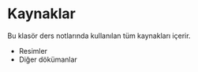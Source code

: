 # Kaynaklar
Bu klasör ders notlarında kullanılan tüm kaynakları içerir.
- Resimler
- Diğer dökümanlar
